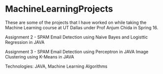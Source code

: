 # MachineLearningProjects
These are some of the projects that I have worked on while taking the Machine Learning course at UT Dallas under Prof Anjum Chida in Spring 16. 

Assignment 2 - SPAM Email Detection using Naive Bayes and Logisttic Regression in JAVA

Assignment 3 - SPAM Email Detection using Perceptron in JAVA
                Image Clustering using K-Means in JAVA

Technologies: JAVA, Machine Learning Algorithms
